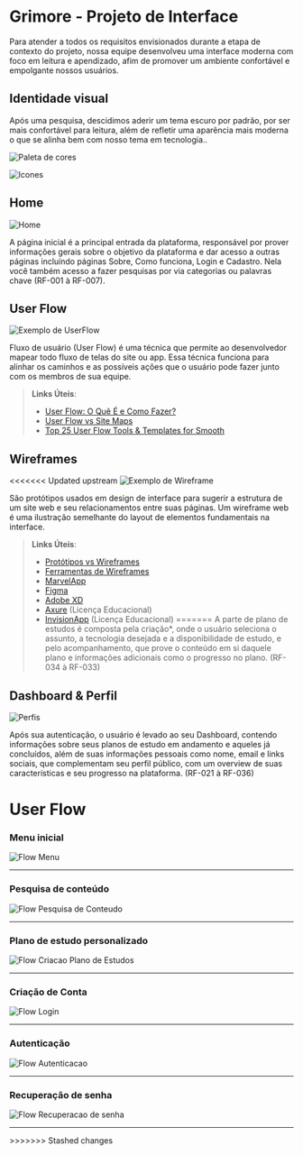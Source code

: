 # **Grimore - Projeto de Interface**

Para atender a todos os requisitos envisionados durante a etapa de contexto do projeto, nossa equipe desenvolveu uma interface moderna com foco em leitura e apendizado, afim de promover um ambiente confortável e empolgante nossos usuários.


## Identidade visual

Após uma pesquisa, descidimos aderir um tema escuro por padrão, por ser mais confortável para leitura, além de refletir uma aparência mais moderna o que se alinha bem com nosso tema em tecnologia..

![Paleta de cores](img/Cores.png)

![Icones](img/Icones.png)

## Home
![Home](img/Home.png)

A página inicial é a principal entrada da plataforma, responsável por prover informações gerais sobre o objetivo da plataforma e dar acesso a outras páginas incluíndo páginas Sobre, Como funciona, Login e Cadastro. Nela você também acesso a fazer pesquisas por via categorias ou palavras chave (RF-001 à RF-007).

## User Flow

![Exemplo de UserFlow](img/userflow.jpg)

Fluxo de usuário (User Flow) é uma técnica que permite ao desenvolvedor mapear todo fluxo de telas do site ou app. Essa técnica funciona para alinhar os caminhos e as possíveis ações que o usuário pode fazer junto com os membros de sua equipe.

> **Links Úteis**:
> - [User Flow: O Quê É e Como Fazer?](https://medium.com/7bits/fluxo-de-usu%C3%A1rio-user-flow-o-que-%C3%A9-como-fazer-79d965872534)
> - [User Flow vs Site Maps](http://designr.com.br/sitemap-e-user-flow-quais-as-diferencas-e-quando-usar-cada-um/)
> - [Top 25 User Flow Tools & Templates for Smooth](https://www.mockplus.com/blog/post/user-flow-tools)


## Wireframes

<<<<<<< Updated upstream
![Exemplo de Wireframe](img/wireframe-example.png)

São protótipos usados em design de interface para sugerir a estrutura de um site web e seu relacionamentos entre suas páginas. Um wireframe web é uma ilustração semelhante do layout de elementos fundamentais na interface.
 
> **Links Úteis**:
> - [Protótipos vs Wireframes](https://www.nngroup.com/videos/prototypes-vs-wireframes-ux-projects/)
> - [Ferramentas de Wireframes](https://rockcontent.com/blog/wireframes/)
> - [MarvelApp](https://marvelapp.com/developers/documentation/tutorials/)
> - [Figma](https://www.figma.com/)
> - [Adobe XD](https://www.adobe.com/br/products/xd.html#scroll)
> - [Axure](https://www.axure.com/edu) (Licença Educacional)
> - [InvisionApp](https://www.invisionapp.com/) (Licença Educacional)
=======
A parte de plano de estudos é composta pela criação*, onde o usuário seleciona o assunto, a tecnologia desejada e a disponibilidade de estudo, e pelo acompanhamento, que prove o conteúdo em si daquele plano e informações adicionais como o progresso no plano. (RF-034 à RF-033)

## Dashboard & Perfil
![Perfis](img/Perfis.png)

Após sua autenticação, o usuário é levado ao seu Dashboard, contendo informações sobre seus planos de estudo em andamento e aqueles já concluídos, além de suas informações pessoais como nome, email e links sociais, que complementam seu perfil público, com um overview de suas características e seu progresso na plataforma. (RF-021 à RF-036)
# User Flow

<h3>Menu inicial</h3>

![Flow Menu](img/FlowMenu.png)
<hr>

<h3>Pesquisa de conteúdo</h3>

![Flow Pesquisa de Conteudo](img/FlowPesquisaConteudo.png)
<hr>

<h3>Plano de estudo personalizado</h3>

![Flow Criacao Plano de Estudos](img/FlowCriacaoPlano.png)
<hr>

<h3>Criação de Conta</h3>

![Flow Login](img/FlowCriacaoConta.png)
<hr>

<h3>Autenticação</h3>

![Flow Autenticacao](img/FlowAutenticacao.png)
<hr>

<h3>Recuperação de senha</h3>

![Flow Recuperacao de senha](img/FlowRecuperacaoSenha.png)
<hr>
>>>>>>> Stashed changes
